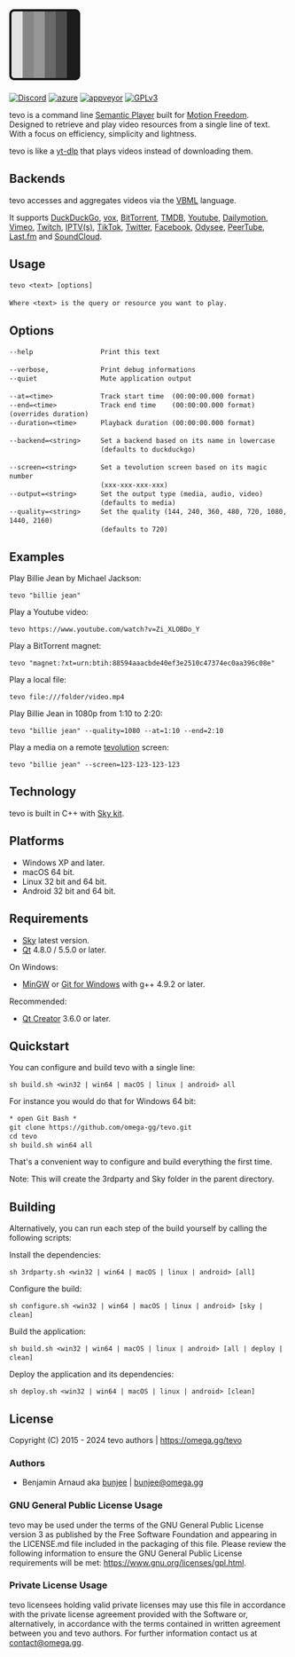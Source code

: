 <a href="https://omega.gg/tevo"><img src="dist/icon.png" alt="tevo" width="128px"></a>
---
[![Discord](https://img.shields.io/discord/705770212485496852)](https://omega.gg/discord)
[![azure](https://dev.azure.com/bunjee/tevo/_apis/build/status/omega-gg.tevo)](https://dev.azure.com/bunjee/tevo/_build)
[![appveyor](https://ci.appveyor.com/api/projects/status/nc4cf1k90abftiyj?svg=true)](https://ci.appveyor.com/project/3unjee/tevo)
[![GPLv3](https://img.shields.io/badge/License-GPLv3-blue.svg)](https://www.gnu.org/licenses/gpl.html)

tevo is a command line [Semantic Player](https://omega.gg/about/SemanticPlayer) built for [Motion Freedom](https://omega.gg/about/MotionFreedom).<br>
Designed to retrieve and play video resources from a single line of text.<br>
With a focus on efficiency, simplicity and lightness.<br>

tevo is like a [yt-dlp](https://github.com/yt-dlp/yt-dlp) that plays videos instead of downloading
them.<br>

## Backends

tevo accesses and aggregates videos via the [VBML](https://omega.gg/VBML) language.<br>

It supports [DuckDuckGo](https://en.wikipedia.org/wiki/DuckDuckGo),
            [vox](https://omega.gg/vox),
            [BitTorrent](https://en.wikipedia.org/wiki/BitTorrent),
            [TMDB](https://www.themoviedb.org),
            [Youtube](https://en.wikipedia.org/wiki/Youtube),
            [Dailymotion](https://en.wikipedia.org/wiki/Dailymotion),
            [Vimeo](https://en.wikipedia.org/wiki/Vimeo),
            [Twitch](https://en.wikipedia.org/wiki/Twitch_(service)),
            [IPTV(s)](https://github.com/iptv-org/iptv),
            [TikTok](https://en.wikipedia.org/wiki/TikTok),
            [Twitter](https://en.wikipedia.org/wiki/Twitter),
            [Facebook](https://en.wikipedia.org/wiki/Facebook),
            [Odysee](https://en.wikipedia.org/wiki/Odysee),
            [PeerTube](https://en.wikipedia.org/wiki/PeerTube),
            [Last.fm](https://en.wikipedia.org/wiki/Lastfm) and
            [SoundCloud](https://en.wikipedia.org/wiki/SoundCloud).<br>

## Usage

    tevo <text> [options]

    Where <text> is the query or resource you want to play.

## Options

    --help                 Print this text

    --verbose,             Print debug informations
    --quiet                Mute application output

    --at=<time>            Track start time  (00:00:00.000 format)
    --end=<time>           Track end time    (00:00:00.000 format) (overrides duration)
    --duration=<time>      Playback duration (00:00:00.000 format)

    --backend=<string>     Set a backend based on its name in lowercase
                           (defaults to duckduckgo)

    --screen=<string>      Set a tevolution screen based on its magic number
                           (xxx-xxx-xxx-xxx)
    --output=<string>      Set the output type (media, audio, video)
                           (defaults to media)
    --quality=<string>     Set the quality (144, 240, 360, 480, 720, 1080, 1440, 2160)
                           (defaults to 720)

## Examples

Play Billie Jean by Michael Jackson:

    tevo "billie jean"

Play a Youtube video:

    tevo https://www.youtube.com/watch?v=Zi_XLOBDo_Y

Play a BitTorrent magnet:

    tevo "magnet:?xt=urn:btih:88594aaacbde40ef3e2510c47374ec0aa396c08e"

Play a local file:

    tevo file:///folder/video.mp4

Play Billie Jean in 1080p from 1:10 to 2:20:

    tevo "billie jean" --quality=1080 --at=1:10 --end=2:10

Play a media on a remote [tevolution](https://omega.gg/tevolution) screen:

    tevo "billie jean" --screen=123-123-123-123

## Technology

tevo is built in C++ with [Sky kit](https://omega.gg/Sky/sources).<br>

## Platforms

- Windows XP and later.
- macOS 64 bit.
- Linux 32 bit and 64 bit.
- Android 32 bit and 64 bit.

## Requirements

- [Sky](https://omega.gg/Sky/sources) latest version.
- [Qt](https://download.qt.io/official_releases/qt) 4.8.0 / 5.5.0 or later.

On Windows:
- [MinGW](https://sourceforge.net/projects/mingw) or [Git for Windows](https://git-for-windows.github.io) with g++ 4.9.2 or later.

Recommended:
- [Qt Creator](https://download.qt.io/official_releases/qtcreator) 3.6.0 or later.

## Quickstart

You can configure and build tevo with a single line:

    sh build.sh <win32 | win64 | macOS | linux | android> all

For instance you would do that for Windows 64 bit:

    * open Git Bash *
    git clone https://github.com/omega-gg/tevo.git
    cd tevo
    sh build.sh win64 all

That's a convenient way to configure and build everything the first time.

Note: This will create the 3rdparty and Sky folder in the parent directory.

## Building

Alternatively, you can run each step of the build yourself by calling the following scripts:

Install the dependencies:

    sh 3rdparty.sh <win32 | win64 | macOS | linux | android> [all]

Configure the build:

    sh configure.sh <win32 | win64 | macOS | linux | android> [sky | clean]

Build the application:

    sh build.sh <win32 | win64 | macOS | linux | android> [all | deploy | clean]

Deploy the application and its dependencies:

    sh deploy.sh <win32 | win64 | macOS | linux | android> [clean]

## License

Copyright (C) 2015 - 2024 tevo authors | https://omega.gg/tevo

### Authors

- Benjamin Arnaud aka [bunjee](https://bunjee.me) | <bunjee@omega.gg>

### GNU General Public License Usage

tevo may be used under the terms of the GNU General Public License version 3 as published by the
Free Software Foundation and appearing in the LICENSE.md file included in the packaging of this
file. Please review the following information to ensure the GNU General Public License requirements
will be met: https://www.gnu.org/licenses/gpl.html.

### Private License Usage

tevo licensees holding valid private licenses may use this file in accordance with the private
license agreement provided with the Software or, alternatively, in accordance with the terms
contained in written agreement between you and tevo authors. For further information contact us at
contact@omega.gg.
